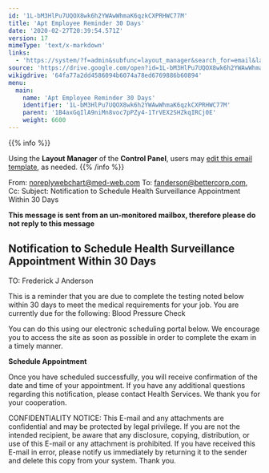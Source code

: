 ```yaml
---
id: '1L-bM3HlPu7UQOX8wk6h2YWAwWhmaK6qzkCXPRHWC77M'
title: 'Apt Employee Reminder 30 Days'
date: '2020-02-27T20:39:54.571Z'
version: 17
mimeType: 'text/x-markdown'
links:
  - 'https://system/?f=admin&subfunc=layout_manager&search_for=email&layout_search=Go&lv_layout_manager_limit=0&opp=edit&doc_type=EER30&old_module=Email&old_name=Apt+Employee+Reminder+30+days&active=0'
source: 'https://drive.google.com/open?id=1L-bM3HlPu7UQOX8wk6h2YWAwWhmaK6qzkCXPRHWC77M'
wikigdrive: '64fa77a2dd4586094b6074a78ed6769886b60894'
menu:
  main:
    name: 'Apt Employee Reminder 30 Days'
    identifier: '1L-bM3HlPu7UQOX8wk6h2YWAwWhmaK6qzkCXPRHWC77M'
    parent: '1B4axGqIlA9niMn8voc7pPZy4-1TrVEX2SHZkqIRCj0E'
    weight: 6600
---
```





{{% info %}}

Using the **Layout Manager** of the **Control Panel**, users may [edit this email template](https://system/?f=admin&subfunc=layout_manager&search_for=email&layout_search=Go&lv_layout_manager_limit=0&opp=edit&doc_type=EER30&old_module=Email&old_name=Apt+Employee+Reminder+30+days&active=0), as needed.
{{% /info %}}



From: noreplywebchart@med-web.com
To: fanderson@bettercorp.com,
Cc:
Subject: Notification to Schedule Health Surveillance Appointment Within 30 Days

****This message is sent from an un-monitored mailbox, therefore please do not reply to this message****
  
## **Notification to Schedule Health Surveillance Appointment Within 30 Days**  


TO: Frederick J Anderson

This is a reminder that you are due to complete the testing noted below within 30 days to meet the medical requirements for your job.
You are currently due for the following:
Blood Pressure Check

You can do this using our electronic scheduling portal below. We encourage you to access the site as soon as possible in order to complete the exam in a timely manner.

**Schedule Appointment**

Once you have scheduled successfully, you will receive confirmation of the date and time of your appointment.
If you have any additional questions regarding this notification, please contact Health Services.
We thank you for your cooperation.


CONFIDENTIALITY NOTICE: This E-mail and any attachments are confidential and may be protected by legal privilege. If you are not the intended recipient, be aware that any disclosure, copying, distribution, or use of this E-mail or any attachment is prohibited. If you have received this E-mail in error, please notify us immediately by returning it to the sender and delete this copy from your system. Thank you.

